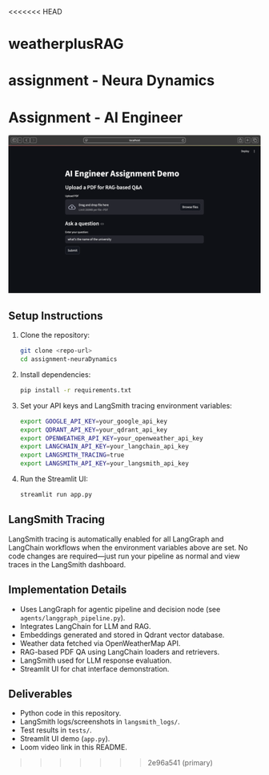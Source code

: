 <<<<<<< HEAD
# weatherplusRAG
assignment - Neura Dynamics
=======

# Assignment - AI Engineer

![Alt text](Screenshot.png)

## Setup Instructions

1. Clone the repository:
   ```bash
   git clone <repo-url>
   cd assignment-neuraDynamics
   ```

2. Install dependencies:
   ```bash
   pip install -r requirements.txt
   ```

3. Set your API keys and LangSmith tracing environment variables:
   ```bash
   export GOOGLE_API_KEY=your_google_api_key
   export QDRANT_API_KEY=your_qdrant_api_key
   export OPENWEATHER_API_KEY=your_openweather_api_key
   export LANGCHAIN_API_KEY=your_langchain_api_key
   export LANGSMITH_TRACING=true
   export LANGSMITH_API_KEY=your_langsmith_api_key
   ```

4. Run the Streamlit UI:
   ```bash
   streamlit run app.py
   ```

## LangSmith Tracing

LangSmith tracing is automatically enabled for all LangGraph and LangChain workflows when the environment variables above are set. No code changes are required—just run your pipeline as normal and view traces in the LangSmith dashboard.


## Implementation Details

- Uses LangGraph for agentic pipeline and decision node (see `agents/langgraph_pipeline.py`).
- Integrates LangChain for LLM and RAG.
- Embeddings generated and stored in Qdrant vector database.
- Weather data fetched via OpenWeatherMap API.
- RAG-based PDF QA using LangChain loaders and retrievers.
- LangSmith used for LLM response evaluation.
- Streamlit UI for chat interface demonstration.

## Deliverables

- Python code in this repository.
- LangSmith logs/screenshots in `langsmith_logs/`.
- Test results in `tests/`.
- Streamlit UI demo (`app.py`).
- Loom video link in this README.
>>>>>>> 2e96a541 (primary)
